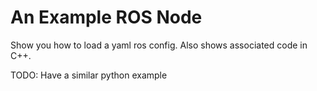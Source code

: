 # An Example ROS Node

Show you how to load a yaml ros config. Also shows associated code in C++.

TODO: Have a similar python example
